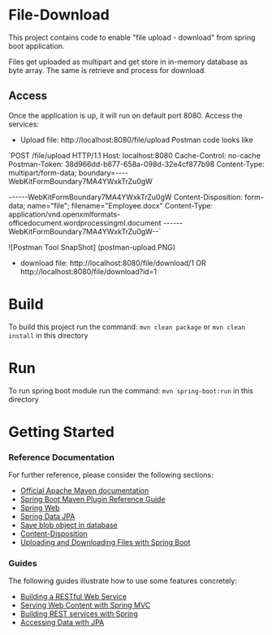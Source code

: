 # File-Download
This project contains code to enable "file upload - download" from spring boot application.

Files get uploaded as multipart and get store in in-memory database as byte array. The same is retrieve and process for download.

Access
------

Once the application is up, it will run on default port 8080. Access the services:
* Upload file: http://localhost:8080/file/upload
	Postman code looks like
	
`POST /file/upload HTTP/1.1
Host: localhost:8080
Cache-Control: no-cache
Postman-Token: 38d966dd-b677-658a-098d-32e4cf877b98
Content-Type: multipart/form-data; boundary=----WebKitFormBoundary7MA4YWxkTrZu0gW

------WebKitFormBoundary7MA4YWxkTrZu0gW
Content-Disposition: form-data; name="file"; filename="Employee.docx"
Content-Type: application/vnd.openxmlformats-officedocument.wordprocessingml.document
------WebKitFormBoundary7MA4YWxkTrZu0gW--`

![Postman Tool SnapShot] (postman-upload.PNG)

* download file: http://localhost:8080/file/download/1 OR http://localhost:8080/file/download?id=1

Build
=====
To build this project run the command: `mvn clean package` or `mvn clean install` in this directory

Run
====
To run spring boot module run the command: `mvn spring-boot:run` in this directory

# Getting Started

### Reference Documentation
For further reference, please consider the following sections:

* [Official Apache Maven documentation](https://maven.apache.org/guides/index.html)
* [Spring Boot Maven Plugin Reference Guide](https://docs.spring.io/spring-boot/docs/2.2.7.RELEASE/maven-plugin/)
* [Spring Web](https://docs.spring.io/spring-boot/docs/2.2.7.RELEASE/reference/htmlsingle/#boot-features-developing-web-applications)
* [Spring Data JPA](https://docs.spring.io/spring-boot/docs/2.2.7.RELEASE/reference/htmlsingle/#boot-features-jpa-and-spring-data)
* [Save blob object in database](https://www.viralpatel.net/tutorial-save-get-blob-object-spring-3-mvc-hibernate/)
* [Content-Disposition](https://developer.mozilla.org/en-US/docs/Web/HTTP/Headers/Content-Disposition)
* [Uploading and Downloading Files with Spring Boot](https://www.devglan.com/spring-boot/spring-boot-file-upload-download)

### Guides
The following guides illustrate how to use some features concretely:

* [Building a RESTful Web Service](https://spring.io/guides/gs/rest-service/)
* [Serving Web Content with Spring MVC](https://spring.io/guides/gs/serving-web-content/)
* [Building REST services with Spring](https://spring.io/guides/tutorials/bookmarks/)
* [Accessing Data with JPA](https://spring.io/guides/gs/accessing-data-jpa/)

